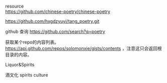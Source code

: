 

resource  
https://github.com/chinese-poetry/chinese-poetry

https://github.com/hxgdzyuyi/tang_poetry.git


github 查询
https://github.com/search?q=poetry


获取某个repo的内容列表。https://api.github.com/repos/solomonxie/gists/contents ，注意这只会返回根目录的内容。



Liquor&Spirits


酒文化
spirits culture








